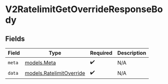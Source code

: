 # V2RatelimitGetOverrideResponseBody


## Fields

| Field                                                      | Type                                                       | Required                                                   | Description                                                |
| ---------------------------------------------------------- | ---------------------------------------------------------- | ---------------------------------------------------------- | ---------------------------------------------------------- |
| `meta`                                                     | [models.Meta](../models/meta.md)                           | :heavy_check_mark:                                         | N/A                                                        |
| `data`                                                     | [models.RatelimitOverride](../models/ratelimitoverride.md) | :heavy_check_mark:                                         | N/A                                                        |